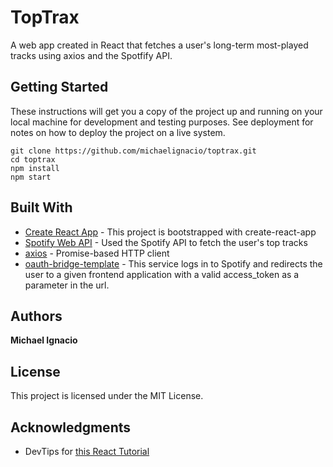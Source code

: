 # TopTrax

A web app created in React that fetches a user's long-term most-played tracks using axios and the Spotfify API.

## Getting Started

These instructions will get you a copy of the project up and running on your local machine for development and testing purposes. See deployment for notes on how to deploy the project on a live system.

```
git clone https://github.com/michaelignacio/toptrax.git
cd toptrax
npm install
npm start
```

## Built With

* [Create React App](https://github.com/facebook/create-react-app) - This project is bootstrapped with create-react-app
* [Spotify Web API](https://developer.spotify.com/documentation/web-api/) - Used the Spotify API to fetch the user's top tracks
* [axios](https://www.npmjs.com/package/axios) - Promise-based HTTP client
* [oauth-bridge-template](https://github.com/mpj/oauth-bridge-template) - This service logs in to Spotify and redirects the user to a given frontend application with a valid access_token as a parameter in the url.

## Authors

**Michael Ignacio**

## License

This project is licensed under the MIT License.

## Acknowledgments

* DevTips for [this React Tutorial](https://www.youtube.com/playlist?list=PLqGj3iMvMa4LFqyGab_aR7M0zfQm2KTuX)